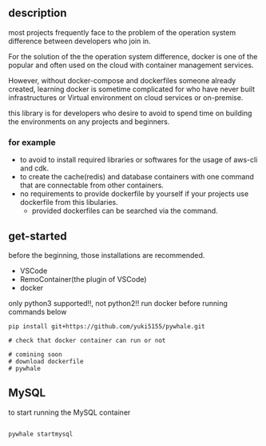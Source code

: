 ## description

most projects frequently face to the problem of the operation system difference between developers who join in.

For the solution of the the operation system difference, docker is one of the popular and often used on the cloud with container management services.

However, without docker-compose and dockerfiles someone already created, learning docker is sometime complicated for who have never built infrastructures or Virtual environment on cloud services or on-premise.

this library is for developers who desire to avoid to spend time on building the environments on any projects and beginners.

### for example

- to avoid to install required libraries or softwares for the usage of aws-cli and cdk.
- to create the cache(redis) and database containers with one command that are connectable from other containers.
- no requirements to provide dockerfile by yourself if your projects use dockerfile from this libularies.
    - provided dockerfiles can be searched via the command.

## get-started

before the beginning, those installations are recommended.

- VSCode
- RemoContainer(the plugin of VSCode)
- docker

only python3 supported!!, not python2!!
run docker before running commands below


```
pip install git+https://github.com/yuki5155/pywhale.git

# check that docker container can run or not

# comining soon
# download dockerfile
# pywhale 

```

## MySQL

to start running the MySQL container

```:python

pywhale startmysql

```


